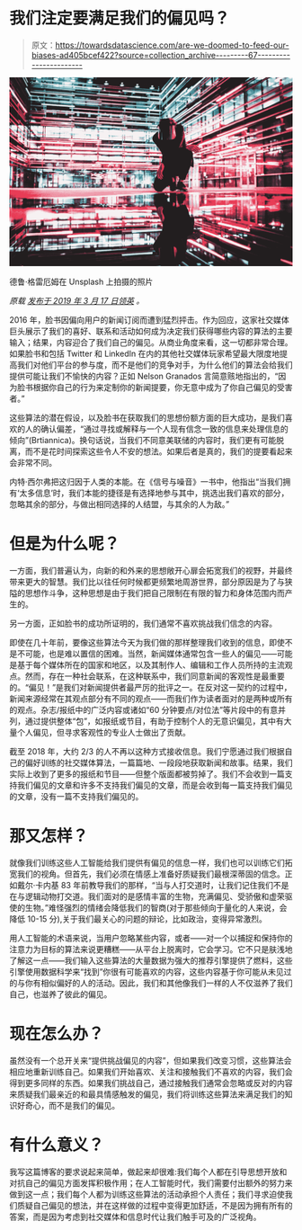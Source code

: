 # 我们注定要满足我们的偏见吗？

> 原文：<https://towardsdatascience.com/are-we-doomed-to-feed-our-biases-ad405bcef422?source=collection_archive---------67----------------------->

![](img/6e4518f65e2d0126555c10b3a79ecfe4.png)

德鲁·格雷厄姆在 Unsplash 上拍摄的照片

*原载* [*发布于 2019 年 3 月 17 日领英*](https://www.linkedin.com/pulse/we-doomed-feed-our-biases-jennifer-redmon/?trackingId=Jt8Wu4xGRHCaJ6ZgYTAFTA%3D%3D) *。*

2016 年，脸书因偏向用户的新闻订阅而遭到猛烈抨击。作为回应，这家社交媒体巨头展示了我们的喜好、联系和活动如何成为决定我们获得哪些内容的算法的主要输入；结果，内容迎合了我们自己的偏见。从商业角度来看，这一切都非常合理。如果脸书和包括 Twitter 和 LinkedIn 在内的其他社交媒体玩家希望最大限度地提高我们对他们平台的参与度，而不是他们的竞争对手，为什么他们的算法会给我们提供可能让我们不愉快的内容？正如 Nelson Granados 言简意赅地指出的，“因为脸书根据你自己的行为来定制你的新闻提要，你无意中成为了你自己偏见的受害者。”

这些算法的潜在假设，以及脸书在获取我们的思想份额方面的巨大成功，是我们喜欢的人的确认偏差，“通过寻找或解释与一个人现有信念一致的信息来处理信息的倾向”(Brtiannica)。换句话说，当我们不同意美联储的内容时，我们更有可能脱离，而不是花时间探索这些令人不安的想法。如果后者是真的，我们的提要看起来会非常不同。

内特·西尔弗把这归因于人类的本能。在《信号与噪音》一书中，他指出“当我们拥有‘太多信息’时，我们本能的捷径是有选择地参与其中，挑选出我们喜欢的部分，忽略其余的部分，与做出相同选择的人结盟，与其余的人为敌。”

# 但是为什么呢？

一方面，我们普遍认为，向新的和外来的思想敞开心扉会拓宽我们的视野，并最终带来更大的智慧。我们比以往任何时候都更频繁地周游世界，部分原因是为了与狭隘的思想作斗争，这种思想是由于我们把自己限制在有限的智力和身体范围内而产生的。

另一方面，正如脸书的成功所证明的，我们通常不喜欢挑战我们信念的内容。

即使在几十年前，要像这些算法今天为我们做的那样整理我们收到的信息，即使不是不可能，也是难以置信的困难。当然，新闻媒体通常包含一些人的偏见——可能是基于每个媒体所在的国家和地区，以及其制作人、编辑和工作人员所持的主流观点。然而，存在一种社会联系，在这种联系中，我们同意新闻的客观性是最重要的。“偏见！”是我们对新闻提供者最严厉的批评之一。在反对这一契约的过程中，新闻来源经常在其观点部分有不同的观点——而我们作为读者面对的是两种或所有的观点。杂志/报纸中的广泛内容或诸如“60 分钟要点/对位法”等片段中的有意并列，通过提供整体“包”，如报纸或节目，有助于控制个人的无意识偏见，其中有大量个人偏见，但寻求客观性的专业人士做出了贡献。

截至 2018 年，大约 2/3 的人不再以这种方式接收信息。我们宁愿通过我们根据自己的偏好训练的社交媒体算法，一篇篇地、一段段地获取新闻和故事。结果，我们实际上收到了更多的报纸和节目——但整个版面都被剪掉了。我们不会收到一篇支持我们偏见的文章和许多不支持我们偏见的文章，而是会收到每一篇支持我们偏见的文章，没有一篇不支持我们偏见的。

# 那又怎样？

就像我们训练这些人工智能给我们提供有偏见的信息一样，我们也可以训练它们拓宽我们的视角。但首先，我们必须在情感上准备好质疑我们最根深蒂固的信念。正如戴尔·卡内基 83 年前教导我们的那样，“当与人打交道时，让我们记住我们不是在与逻辑动物打交道。我们面对的是感情丰富的生物，充满偏见、受骄傲和虚荣驱使的生物。”难怪强烈的情绪会降低我们的智商(对于那些倾向于量化的人来说，会降低 10-15 分),关于我们最关心的问题的辩论，比如政治，变得异常激烈。

用人工智能的术语来说，当用户忽略某些内容，或者——对一个以捕捉和保持你的注意力为目标的算法来说更糟糕——从平台上脱离时，它会学习。它不只是肤浅地了解这一点——我们输入这些算法的大量数据为强大的推荐引擎提供了燃料，这些引擎使用数据科学来“找到”你很有可能喜欢的内容，这些内容基于你可能从未见过的与你有相似偏好的人的活动。因此，我们和其他像我们一样的人不仅滋养了我们自己，也滋养了彼此的偏见。

# 现在怎么办？

虽然没有一个总开关来“提供挑战偏见的内容”，但如果我们改变习惯，这些算法会相应地重新训练自己。如果我们开始喜欢、关注和接触我们不喜欢的内容，我们会得到更多同样的东西。如果我们挑战自己，通过接触我们通常会忽略或反对的内容来质疑我们最亲近的和最具情感触发的偏见，我们将训练这些算法来满足我们的知识好奇心，而不是我们的偏见。

# 有什么意义？

我写这篇博客的要求说起来简单，做起来却很难:我们每个人都在引导思想开放和对抗自己的偏见方面发挥积极作用；在人工智能时代，我们需要付出额外的努力来做到这一点；我们每个人都为训练这些算法的活动承担个人责任；我们寻求迫使我们质疑自己偏见的想法，并在这样做的过程中变得更加舒适，不是因为拥有所有的答案，而是因为考虑到社交媒体和信息时代让我们触手可及的广泛视角。